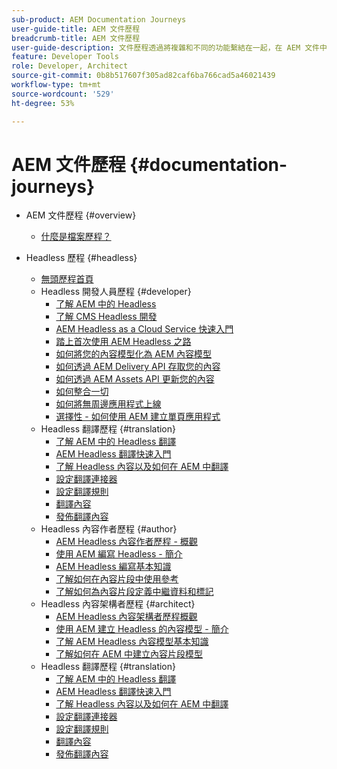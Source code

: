```yaml
---
sub-product: AEM Documentation Journeys
user-guide-title: AEM 文件歷程
breadcrumb-title: AEM 文件歷程
user-guide-description: 文件歷程透過將複雜和不同的功能繫結在一起，在 AEM 文件中提供敘述結構，以便以最佳實務的方式解決業務目標。專為 AEM 初學者而設計，該歷程介紹了從頭到尾實現目標的概念和功能。
feature: Developer Tools
role: Developer, Architect
source-git-commit: 0b8b517607f305ad82caf6ba766cad5a46021439
workflow-type: tm+mt
source-wordcount: '529'
ht-degree: 53%

---
```



# AEM 文件歷程 {#documentation-journeys}

<!--
Please note that all links to other guides need to be absolute references with leading protocol and domain since SCCM does not allow pages to be referenced with relative links in multiple ToCs.
-->

+ AEM 文件歷程 {#overview}
   + [什麼是檔案歷程？](home.md)

+ Headless 歷程 {#headless}
   + [無頭歷程首頁](https://experienceleague.adobe.com/docs/experience-manager-65/headless-journey/home.html)
   + Headless 開發人員歷程 {#developer}
      + [了解 AEM 中的 Headless](https://experienceleague.adobe.com/docs/experience-manager-65/headless-journey/developer/overview.html)
      + [了解 CMS Headless 開發](https://experienceleague.adobe.com/docs/experience-manager-65/headless-journey/developer/learn-about.html)
      + [AEM Headless as a Cloud Service 快速入門](https://experienceleague.adobe.com/docs/experience-manager-65/headless-journey/developer/getting-started.html)
      + [踏上首次使用 AEM Headless 之路](https://experienceleague.adobe.com/docs/experience-manager-65/headless-journey/developer/path-to-first-experience.html)
      + [如何將您的內容模型化為 AEM 內容模型](https://experienceleague.adobe.com/docs/experience-manager-65/headless-journey/developer/model-your-content.html)
      + [如何透過 AEM Delivery API 存取您的內容](https://experienceleague.adobe.com/docs/experience-manager-65/headless-journey/developer/access-your-content.html)
      + [如何透過 AEM Assets API 更新您的內容](https://experienceleague.adobe.com/docs/experience-manager-65/headless-journey/developer/update-your-content.html)
      + [如何整合一切](https://experienceleague.adobe.com/docs/experience-manager-65/headless-journey/developer/put-it-all-together.html)
      + [如何將無周邊應用程式上線](https://experienceleague.adobe.com/docs/experience-manager-65/headless-journey/developer/go-live.html)
      + [選擇性 - 如何使用 AEM 建立單頁應用程式](https://experienceleague.adobe.com/docs/experience-manager-65/headless-journey/developer/create-spa.html)
   + Headless 翻譯歷程 {#translation}
      + [了解 AEM 中的 Headless 翻譯](https://experienceleague.adobe.com/docs/experience-manager-65/headless-journey/translation/overview.html)
      + [AEM Headless 翻譯快速入門](https://experienceleague.adobe.com/docs/experience-manager-65/headless-journey/translation/getting-started.html)
      + [了解 Headless 內容以及如何在 AEM 中翻譯](https://experienceleague.adobe.com/docs/experience-manager-65/headless-journey/translation/learn-about.html)
      + [設定翻譯連接器](https://experienceleague.adobe.com/docs/experience-manager-65/headless-journey/translation/configure-connector.html)
      + [設定翻譯規則](https://experienceleague.adobe.com/docs/experience-manager-65/headless-journey/translation/translation-rules.html)
      + [翻譯內容](https://experienceleague.adobe.com/docs/experience-manager-65/headless-journey/translation/translate-content.html)
      + [發佈翻譯內容](https://experienceleague.adobe.com/docs/experience-manager-65/headless-journey/translation/publish-content.html)
   + Headless 內容作者歷程 {#author}
      + [AEM Headless 內容作者歷程 - 概觀](https://experienceleague.adobe.com/docs/experience-manager-65/headless-journey/author/overview.html)
      + [使用 AEM 編寫 Headless - 簡介](https://experienceleague.adobe.com/docs/experience-manager-65/headless-journey/author/introduction.html)
      + [AEM Headless 編寫基本知識](https://experienceleague.adobe.com/docs/experience-manager-65/headless-journey/author/basics.html)
      + [了解如何在內容片段中使用參考](https://experienceleague.adobe.com/docs/experience-manager-65/headless-journey/author/references.html)
      + [了解如何為內容片段定義中繼資料和標記](https://experienceleague.adobe.com/docs/experience-manager-65/headless-journey/author/metadata-tagging.html)
   + Headless 內容架構者歷程 {#architect}
      + [AEM Headless 內容架構者歷程概觀](https://experienceleague.adobe.com/docs/experience-manager-65/headless-journey/architect/overview.html)
      + [使用 AEM 建立 Headless 的內容模型 - 簡介](https://experienceleague.adobe.com/docs/experience-manager-65/headless-journey/architect/introduction.html)
      + [了解 AEM Headless 內容模型基本知識](https://experienceleague.adobe.com/docs/experience-manager-65/headless-journey/architect/basics.html)
      + [了解如何在 AEM 中建立內容片段模型](https://experienceleague.adobe.com/docs/experience-manager-65/headless-journey/architect/model-structure.html)
   + Headless 翻譯歷程 {#translation}
      + [了解 AEM 中的 Headless 翻譯](https://experienceleague.adobe.com/docs/experience-manager-65/headless-journey/translation/overview.html)
      + [AEM Headless 翻譯快速入門](https://experienceleague.adobe.com/docs/experience-manager-65/headless-journey/translation/getting-started.html)
      + [了解 Headless 內容以及如何在 AEM 中翻譯](https://experienceleague.adobe.com/docs/experience-manager-65/headless-journey/translation/learn-about.html)
      + [設定翻譯連接器](https://experienceleague.adobe.com/docs/experience-manager-65/headless-journey/translation/configure-connector.html)
      + [設定翻譯規則](https://experienceleague.adobe.com/docs/experience-manager-65/headless-journey/translation/translation-rules.html)
      + [翻譯內容](https://experienceleague.adobe.com/docs/experience-manager-65/headless-journey/translation/translate-content.html)
      + [發佈翻譯內容](https://experienceleague.adobe.com/docs/experience-manager-65/headless-journey/translation/publish-content.html)
